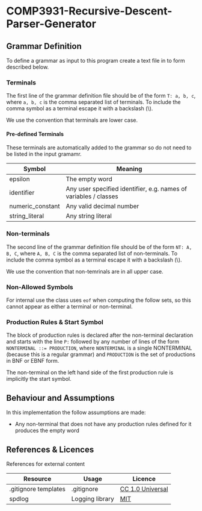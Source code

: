 # COMP3931-Recursive-Descent-Parser-Generator

## Grammar Definition

To define a grammar as input to this program create a text file in to form described below.

### Terminals

The first line of the grammar definition file should be of the form `T: a, b, c`, where `a, b, c` is the comma separated list of terminals. To include the comma symbol as a terminal escape it with a backslash (\\).

We use the convention that terminals are lower case.

#### Pre-defined Terminals

These terminals are automatically added to the grammar so do not need to be listed in the input gramamr.

| Symbol | Meaning |
| - | - |
| epsilon | The empty word
| identifier | Any user specified identifier, e.g. names of variables / classes
| numeric_constant | Any valid decimal number
| string_literal | Any string literal

### Non-terminals

The second line of the grammar definition file should be of the form `NT: A, B, C`, where `A, B, C` is the comma separated list of non-terminals. To include the comma symbol as a terminal escape it with a backslash (\\).

We use the convention that non-temrinals are in all upper case.

### Non-Allowed Symbols

For internal use the class uses `eof` when computing the follow sets, so this cannot appear as either a terminal or non-terminal.

### Production Rules & Start Symbol

The block of production rules is declared after the non-terminal declaration and starts with the line `P:` followed by any number of lines of the form `NONTERMINAL ::= PRODUCTION`, where `NONTERMINAL` is a single NONTERMINAL (because this is a regular grammar) and `PRODUCTION` is the set of productions in BNF or EBNF form.

The non-terminal on the left hand side of the first production rule is implicitly the start symbol.

## Behaviour and Assumptions

In this implementation the follow assumptions are made:

- Any non-terminal that does not have any production rules defined for it produces the empty word

## References & Licences

References for external content

| Resource | Usage | Licence |
| - | - | - |
| .gitignore templates | .gitignore | [CC 1.0 Universal](https://github.com/github/gitignore/blob/master/LICENSE) |
| spdlog | Logging library | [MIT](https://github.com/gabime/spdlog/blob/v1.x/LICENSE) |
